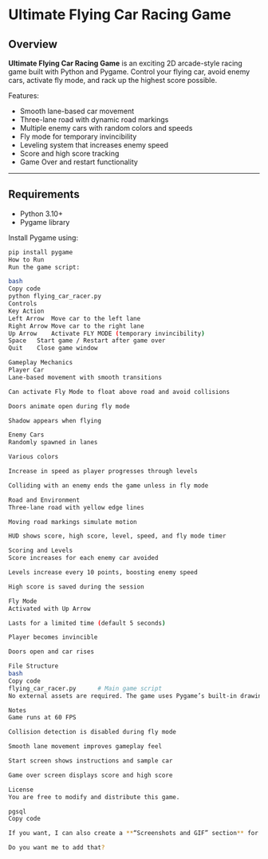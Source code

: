 # Ultimate Flying Car Racing Game

## Overview
**Ultimate Flying Car Racing Game** is an exciting 2D arcade-style racing game built with Python and Pygame. Control your flying car, avoid enemy cars, activate fly mode, and rack up the highest score possible.  

Features:
- Smooth lane-based car movement
- Three-lane road with dynamic road markings
- Multiple enemy cars with random colors and speeds
- Fly mode for temporary invincibility
- Leveling system that increases enemy speed
- Score and high score tracking
- Game Over and restart functionality

---

## Requirements
- Python 3.10+
- Pygame library

Install Pygame using:

```bash
pip install pygame
How to Run
Run the game script:

bash
Copy code
python flying_car_racer.py
Controls
Key	Action
Left Arrow	Move car to the left lane
Right Arrow	Move car to the right lane
Up Arrow	Activate FLY MODE (temporary invincibility)
Space	Start game / Restart after game over
Quit	Close game window

Gameplay Mechanics
Player Car
Lane-based movement with smooth transitions

Can activate Fly Mode to float above road and avoid collisions

Doors animate open during fly mode

Shadow appears when flying

Enemy Cars
Randomly spawned in lanes

Various colors

Increase in speed as player progresses through levels

Colliding with an enemy ends the game unless in fly mode

Road and Environment
Three-lane road with yellow edge lines

Moving road markings simulate motion

HUD shows score, high score, level, speed, and fly mode timer

Scoring and Levels
Score increases for each enemy car avoided

Levels increase every 10 points, boosting enemy speed

High score is saved during the session

Fly Mode
Activated with Up Arrow

Lasts for a limited time (default 5 seconds)

Player becomes invincible

Doors open and car rises

File Structure
bash
Copy code
flying_car_racer.py      # Main game script
No external assets are required. The game uses Pygame’s built-in drawing functions.

Notes
Game runs at 60 FPS

Collision detection is disabled during fly mode

Smooth lane movement improves gameplay feel

Start screen shows instructions and sample car

Game over screen displays score and high score

License
You are free to modify and distribute this game.

pgsql
Copy code

If you want, I can also create a **“Screenshots and GIF” section** for the README to make it GitHub-ready and visually appealing.  

Do you want me to add that?
